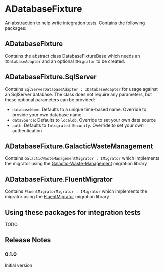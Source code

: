 # ADatabaseFixture
An abstraction to help write integration tests. Contains the following packages:

## ADatabaseFixture
Contains the abstract class DatabaseFixtureBase which needs an `IDatabaseAdapter` and an optional `IMigrator` to be created.

## ADatabaseFixture.SqlServer
Contains `SqlServerDatabaseAdapter : IDatabaseAdapter` for usage against an SqlServer database. The class does not require any parameters, but these optional parameters can be provided:
- `databaseName`: Defaults to a unique time-based name. Override to provide your own database name
- `dataSource`: Defaults to `localdb`. Override to set your own data source
- `auth`: Defaults to `Integrated Security`. Override to set your own authentication

## ADatabaseFixture.GalacticWasteManagement
Contains `GalacticWasteManagementMigrator : IMigrator` which implements the migrator using the [Galactic-Waste-Management](https://github.com/mattiasnordqvist/Galactic-Waste-Management) migration library

## ADatabaseFixture.FluentMigrator
Contains `FluentMigratorMigrator : IMigrator` which implements the migrator using the [FluentMigrator](https://fluentmigrator.github.io/) migration library

## Using these packages for integration tests
TODO


## Release Notes

### 0.1.0
Initial version